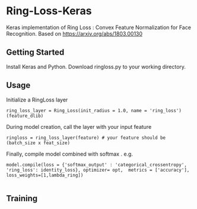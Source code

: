 # Ring-Loss-Keras
Keras implementation of Ring Loss : Convex Feature Normalization for Face Recognition. Based on https://arxiv.org/abs/1803.00130

## Getting Started
Install Keras and Python.
Download ringloss.py to your working directory. 

## Usage
Initialize a RingLoss layer
```
ring_loss_layer = Ring_Loss(init_radius = 1.0, name = 'ring_loss')(feature_dlib)
```
During model creation, call the layer with your input feature
```
ringloss = ring_loss_layer(feature) # your feature should be (batch_size x feat_size)
```
Finally, compile model combined with softmax . e.g.
```
model.compile(loss = {'softmax_output' : 'categorical_crossentropy', 'ring_loss': identity_loss}, optimizer= opt,  metrics = ['accuracy'], loss_weights=[1,lambda_ring]) 
    
```

## Training
